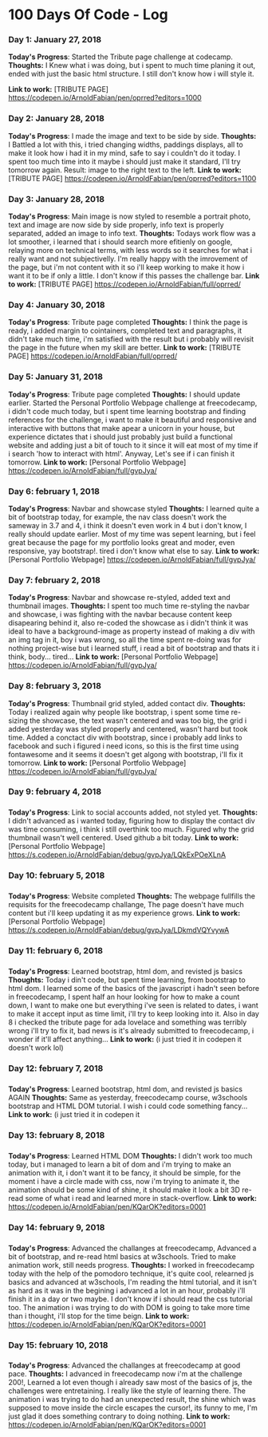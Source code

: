 # 100 Days Of Code - Log

### Day 1: January 27, 2018 
<!--##### (delete me or comment me out)-->

**Today's Progress**: Started the Tribute page challenge at codecamp.
**Thoughts:** I Knew what i was doing, but i spent to much time planing it out, ended with just the basic html structure. I still don't know how i will style it.

**Link to work:** [TRIBUTE PAGE] https://codepen.io/ArnoldFabian/pen/oprred?editors=1000

### Day 2: January 28, 2018
<!--##### (delete me or comment me out)-->

**Today's Progress**: I made the image and text to be side by side.
**Thoughts:** I Battled a lot with this, i tried changing widths, paddings displays, all to make it look how i had it in my mind, safe to say i couldn't do it today. I spent too much time into it maybe i should just make it standard, I'll try tomorrow again. Result: image to the right text to the left.
**Link to work:** [TRIBUTE PAGE] https://codepen.io/ArnoldFabian/pen/oprred?editors=1100

### Day 3: January 28, 2018 
<!--##### (delete me or comment me out)-->

**Today's Progress**: Main image is now styled to resemble a portrait photo, text and image are now side by side properly, info text is properly separated, added an image to info text.
**Thoughts:** Todays work flow was a lot smoother, i learned that i should search more efitienly on google, relaying more on technical terms, with less words so it searches for what i really want and not subjectivelly. I'm really happy with the imrovement of the page, but i'm not content with it so i'll keep working to make it how i want it to be if only a little. I don't know if this passes the challenge bar.
**Link to work:** [TRIBUTE PAGE] https://codepen.io/ArnoldFabian/full/oprred/

### Day 4: January 30, 2018 
<!--##### (delete me or comment me out)-->

**Today's Progress**: Tribute page completed
**Thoughts:** I think the page is ready, i added margin to cointainers, completed text and paragraphs, it didn't take much time, i'm satisfied with the result but i probably will revisit the page in the future when my skill are better.
**Link to work:** [TRIBUTE PAGE] https://codepen.io/ArnoldFabian/full/oprred/

### Day 5: January 31, 2018 
<!--##### (delete me or comment me out)-->

**Today's Progress**: Tribute page completed
**Thoughts:** I should update earlier. Started the Personal Portfolio Webpage challenge at freecodecamp, i didn't code much today, but i spent time learning bootstrap and finding references for the challenge, i want to make it beautiful and responsive and interactive with buttons that make apear a unicorn in your house, but experience dictates that i should just probably just build a functional website and adding just a bit of touch to it since it will eat most of my time if i search 'how to interact with html'. Anyway, Let's see if i can finish it tomorrow.
**Link to work:** [Personal Portfolio Webpage] https://codepen.io/ArnoldFabian/full/gvpJya/

### Day 6: february 1, 2018 
<!--##### (delete me or comment me out)-->

**Today's Progress**: Navbar and showcase styled
**Thoughts:** I learned quite a bit of bootstrap today, for example, the nav class doesn't work the sameway in 3.7 and 4, i think it doesn't even work in 4 but i don't know, I really should update earlier. Most of my time was sepent learning, but i feel great because the page for my portfolio looks great and moder, even responsive, yay bootstrap!. tired i don't know what else to say.
**Link to work:** [Personal Portfolio Webpage] https://codepen.io/ArnoldFabian/full/gvpJya/

### Day 7: february 2, 2018 
<!--##### (delete me or comment me out)-->

**Today's Progress**: Navbar and showcase re-styled, added text and thumbnail images.
**Thoughts:** I spent too much time re-styling the navbar and showcase, i was fighting with the navbar because content keep disapearing behind it, also re-coded the showcase as i didn't think it was ideal to have a background-image as property instead of making a div with an img tag in it, boy i was wrong, so all the time spent re-doing was for nothing project-wise but i learned stuff, i read a bit of bootstrap and thats it i think, body... tired...
**Link to work:** [Personal Portfolio Webpage] https://codepen.io/ArnoldFabian/full/gvpJya/

### Day 8: february 3, 2018 
<!--##### (delete me or comment me out)-->

**Today's Progress**: Thumbnail grid styled, added contact div.
**Thoughts:** Today i realized again why people like bootstrap, i spent some time re-sizing the showcase, the text wasn't centered and was too big, the grid i added yesterday was styled properly and centered, wasn't hard but took time. Added a conctact div with bootstrap, since i probably add links to facebook and such i figured i need icons, so this is the first time using fontawesome and it seems it doesn't get algong with bootstrap, i'll fix it tomorrow.
**Link to work:** [Personal Portfolio Webpage] https://codepen.io/ArnoldFabian/full/gvpJya/

### Day 9: february 4, 2018
###

**Today's Progress**: Link to social accounts added, not styled yet.
**Thoughts:** I didn't advanced as i wanted today, figuring how to display the contact div was time consuming, i think i still overthink too much. Figured why the grid thumbnail wasn't well centered. Used github a bit today.
**Link to work:** [Personal Portfolio Webpage] https://s.codepen.io/ArnoldFabian/debug/gvpJya/LQkExPOeXLnA

### Day 10: february 5, 2018
###

**Today's Progress**: Website completed
**Thoughts:** The webpage fullfills the requisits for the freecodecamp challange, The page doesn't have much content but i'll keep updating it as my experience grows.
**Link to work:** [Personal Portfolio Webpage] https://s.codepen.io/ArnoldFabian/debug/gvpJya/LDkmdVQYvywA

### Day 11: february 6, 2018
###

**Today's Progress**: Learned bootstrap, html dom, and revisted js basics
**Thoughts:** Today i din't code, but spent time learning, from bootstrap to html dom. I learned some of the basics of the javascript i hadn't seen before in freecodecamp, I spent half an hour looking for how to make a count down, I want to make one but everything i've seen is related to dates, i want to make it accept input as time limit, i'll try to keep looking into it. Also in day 8 i checked the tribute page for ada lovelace and something was terribly wrong i'll try to fix it, bad news is it's already submitted to freecodecamp, i wonder if it'll affect anything...
**Link to work:** <script>document.getElementByElement("body").innerHTML = "I leaned a bit"</script>(i just tried it in codepen it doesn't work lol)

### Day 12: february 7, 2018
###

**Today's Progress**: Learned bootstrap, html dom, and revisted js basics AGAIN
**Thoughts:** Same as yesterday, freecodecamp course, w3schools bootstrap and HTML DOM tutorial. I wish i could code something fancy...
**Link to work:** <script>document.getElementByElement("body").innerHTML = "I leaned a bit"</script>(i just tried it in codepen it 

### Day 13: february 8, 2018
###

**Today's Progress**: Learned HTML DOM
**Thoughts:** I didn't work too much today, but i managed to learn a bit of dom and i'm trying to make an animation with it, i don't want it to be fancy, it should be simple, for the moment i have a circle made with css, now i'm trying to animate it, the animation should be some kind of shine, it should make it look a bit 3D re-read some of what i read and learned more in stack-overflow.
**Link to work:** https://codepen.io/ArnoldFabian/pen/KQarOK?editors=0001

### Day 14: february 9, 2018
###

**Today's Progress**: Advanced the challanges at freecodecamp, Advanced a bit of bootstrap, and re-read html basics at w3schools. Tried to make animation work, still needs progress.
**Thoughts:** I worked in freecodecamp today with the help of the pomodoro technique, it's quite cool, relearned js basics and advanced at w3schools, I'm reading the html tutorial, and it isn't as hard as it was in the begining i advanced a lot in an hour, probably i'll finish it in a day or two maybe. I don't know if i should read the css tutorial too. The animation i was trying to do with DOM is going to take more time than i thought, i'll stop for the time beign.
**Link to work:** https://codepen.io/ArnoldFabian/pen/KQarOK?editors=0001

### Day 15: february 10, 2018
###

**Today's Progress**: Advanced the challanges at freecodecamp at good pace.
**Thoughts:** I advanced in freecodecamp now i'm at the challenge 200!, Learned a lot even though i already saw most of the basics of js, the challenges were entretaining. I really like the style of learning there. The animation i was trying to do had an unexpected result, the shine which was supposed to move inside the circle escapes the cursor!, its funny to me, I'm just glad it does something contrary to doing nothing.
**Link to work:** https://codepen.io/ArnoldFabian/pen/KQarOK?editors=0001
<!-- 
### Day 0: February 30, 2016 (Example 2)
##### (delete me or comment me out)
**Today's Progress**: Fixed CSS, worked on canvas functionality for the app.**Thoughts**: I really struggled with CSS, but, overall, I feel like I am slowly getting better at it. Canvas is still new for me, but I managed to figure out some basic functionality.**Link(s) to work**: [Calculator App](http://www.example.com)### Day 1: June 27, Monday**Today's Progress**: I've gone through many exercises on FreeCodeCamp.**Thoughts** I've recently started coding, and it's a great feeling when I finally solve an algorithm challenge after a lot of attempts and hours spent.**Link(s) to work**
1. [Find the Longest Word in a String](https://www.freecodecamp.com/challenges/find-the-longest-word-in-a-string)
2. [Title Case a Sentence](https://www.freecodecamp.com/challenges/title-case-a-sentence)
-->
